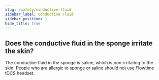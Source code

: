 ```yaml
---
slug: /safety/conductive-fluid
sidebar_label: Conductive Fluid
sidebar_position: 1
hide_title: true
---
```


## Does the conductive fluid in the sponge irritate the skin?
The conductive fluid in the sponge is saline, which is non-irritating to the skin. People who are allergic to sponge or saline should not use Flowtime tDCS headset.
